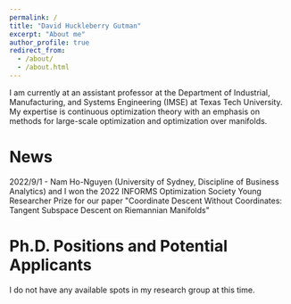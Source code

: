```yaml
---
permalink: /
title: "David Huckleberry Gutman"
excerpt: "About me"
author_profile: true
redirect_from: 
  - /about/
  - /about.html
---
```


I am currently at an assistant professor at the Department of Industrial, Manufacturing, and Systems Engineering (IMSE) at Texas Tech University. My expertise is continuous optimization theory with an emphasis on methods for large-scale optimization and optimization over manifolds.

News
======

2022/9/1 - Nam Ho-Nguyen (University of Sydney, Discipline of Business Analytics) and I won the 2022 INFORMS Optimization Society Young Researcher Prize for our paper "Coordinate Descent Without Coordinates: Tangent Subspace Descent on Riemannian Manifolds"

Ph.D. Positions and Potential Applicants
======

I do not have any available spots in my research group at this time.
